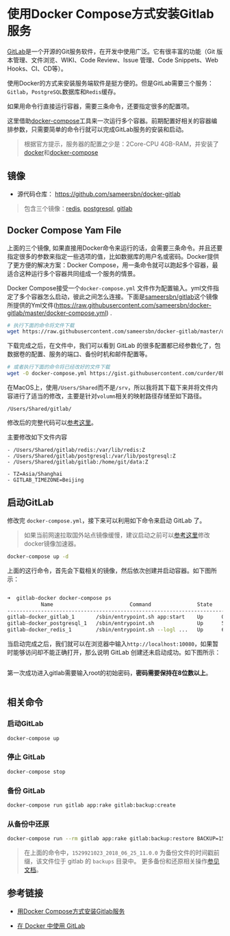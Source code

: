 # 使用Docker Compose方式安装Gitlab服务

[GitLab](https://about.gitlab.com/)是一个开源的Git服务软件，在开发中使用广泛。它有很丰富的功能（Git 版本管理、文件浏览、WIKI、Code Review、Issue 管理、Code
Snippets、Web Hooks、CI、CD等）。

使用Docker的方式来安装服务端软件是挺方便的。但是GitLab需要三个服务：`Gitlab`，`PostgreSQL`数据库和`Redis`缓存。

如果用命令行直接运行容器，需要三条命令，还要指定很多的配置项。

这里借助[docker-compose](https://docs.docker.com/compose/)工具来一次运行多个容器。前期配置好相关的容器编排参数，只需要简单的命令行就可以完成GitLab服务的安装和启动。

> 根据官方提示，服务器的配置之少是：2Core-CPU 4GB-RAM，并安装了[docker](https://yeasy.gitbooks.io/docker_practice/content/install/)和[docker-compose](https://yeasy.gitbooks.io/docker_practice/content/compose/install.html)

## 镜像

* 源代码仓库： https://github.com/sameersbn/docker-gitlab

> 包含三个镜像：[redis](https://registry.hub.docker.com/u/sameersbn/redis/), [postgresql](https://hub.docker.com/r/sameersbn/postgresql/), [gitlab](https://registry.hub.docker.com/u/sameersbn/gitlab/)

## Docker Compose Yam File

上面的三个镜像, 如果直接用Docker命令来运行的话，会需要三条命令。并且还要指定很多的参数来指定一些选项的值，比如数据库的用户名或密码。Docker提供了更方便的解决方案：Docker
Compose，用一条命令就可以跑起多个容器，最适合这种运行多个容器共同组成一个服务的情景。

Docker Compose接受一个`docker-compose.yml`
文件作为配置输入。yml文件指定了多个容器怎么启动，彼此之间怎么连接。下面是[sameersbn/gitlab](https://github.com/sameersbn/docker-gitlab)这个镜像所提供的Yml文件(https://raw.githubusercontent.com/sameersbn/docker-gitlab/master/docker-compose.yml)
.

```bash
# 执行下面的命令将文件下载
wget https://raw.githubusercontent.com/sameersbn/docker-gitlab/master/docker-compose.yml
```

下载完成之后，在文件中，我们可以看到 GitLab 的很多配置都已经参数化了，包数据卷的配置、服务的端口、备份时机和邮件配置等。

```bash
# 或者执行下面的命令将已经改好的文件下载
wget -O docker-compose.yml https://gist.githubusercontent.com/curder/0b8a10a827a4f6236bccfddb0d8d5c46/raw/787cb4160caf73993a1d76b8d159c9024a5e3002/gitlab-docker-compose.yml
```

在MacOS上，使用`/Users/Shared`而不是`/srv`，所以我将其下载下来并将文件内容进行了适当的修改，主要是针对`volumn`相关的映射路径存储至如下路径。

```text
/Users/Shared/gitlab/
```

修改后的完整代码可以[参考这里](https://gist.github.com/curder/0b8a10a827a4f6236bccfddb0d8d5c46)。

主要修改如下文件内容

```ymal
- /Users/Shared/gitlab/redis:/var/lib/redis:Z
- /Users/Shared/gitlab/postgresql:/var/lib/postgresql:Z
- /Users/Shared/gitlab/gitlab:/home/git/data:Z

- TZ=Asia/Shanghai
- GITLAB_TIMEZONE=Beijing
```

## 启动GitLab

修改完 `docker-compose.yml`，接下来可以利用如下命令来启动 GitLab 了。

> 如果当前网速拉取国外站点镜像缓慢，建议启动之前可以[参考这里](https://yeasy.gitbooks.io/docker_practice/install/mirror.html)修改docker镜像加速器。

```bash
docker-compose up -d
```

上面的这行命令，首先会下载相关的镜像，然后依次创建并启动容器。如下图所示：

<img :src="$withBase('/images/tools/docker/installing-gitlab-services-using-docker-compose/docker-compose-gitlab-image.png')" alt="">

```bash
➜  gitlab-docker docker-compose ps
           Name                         Command               State                           Ports
---------------------------------------------------------------------------------------------------------------------------
gitlab-docker_gitlab_1       /sbin/entrypoint.sh app:start    Up      0.0.0.0:10022->22/tcp, 443/tcp, 0.0.0.0:10080->80/tcp
gitlab-docker_postgresql_1   /sbin/entrypoint.sh              Up      5432/tcp
gitlab-docker_redis_1        /sbin/entrypoint.sh --logl ...   Up      6379/tcp
```

当启动完成之后，我们就可以在浏览器中输入`http://localhost:10080`，如果暂时能够访问却不能正确打开，那么说明 GitLab 创建还未启动成功。如下图所示：

<img :src="$withBase('/images/tools/docker/installing-gitlab-services-using-docker-compose/docker-compose-gitlab-image-502-error.png')" alt="">

第一次成功进入gitlab需要输入root的初始密码，**密码需要保持在8位数以上**。

<img :src="$withBase('/images/tools/docker/installing-gitlab-services-using-docker-compose/docker-compose-gitlab-image-need-reset-password.png')" alt="">

## 相关命令

### 启动GitLab

```bash
docker-compose up
```

### 停止 GitLab

```bash
docker-compose stop
```

### 备份 GitLab

```bash
docker-compose run gitlab app:rake gitlab:backup:create
```

### 从备份中还原

```bash
docker-compose run --rm gitlab app:rake gitlab:backup:restore BACKUP=1529921023_2018_06_25_11.0.0
```

> 在上面的命令中，`1529921023_2018_06_25_11.0.0` 为备份文件的时间戳前缀，该文件位于 gitlab 的 `backups` 目录中。
> 更多备份和还原相关操作[参见文档](https://github.com/sameersbn/docker-gitlab/blob/master/README.md#restoring-backups)。

## 参考链接

* [用Docker Compose方式安装Gitlab服务](http://wuyijun.cn/yong-dockerfang-shi-an-zhuang-gitlabfu-wu/)

* [在 Docker 中使用 GitLab](http://beyondvincent.com/2016/09/19/2016-09-17-use-gitlab-with-docker/)
